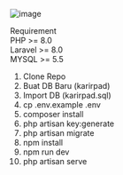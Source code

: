 ![image](https://user-images.githubusercontent.com/30997157/123508296-ac5bc300-d698-11eb-8ad0-eaca1e557407.png)

Requirement  
PHP >= 8.0  
Laravel >= 8.0  
MYSQL >= 5.5

1. Clone Repo
2. Buat DB Baru (karirpad)
3. Import DB (karirpad.sql)
4. cp .env.example .env
5. composer install
6. php artisan key:generate
7. php artisan migrate
8. npm install  
9. npm run dev
10. php artisan serve
